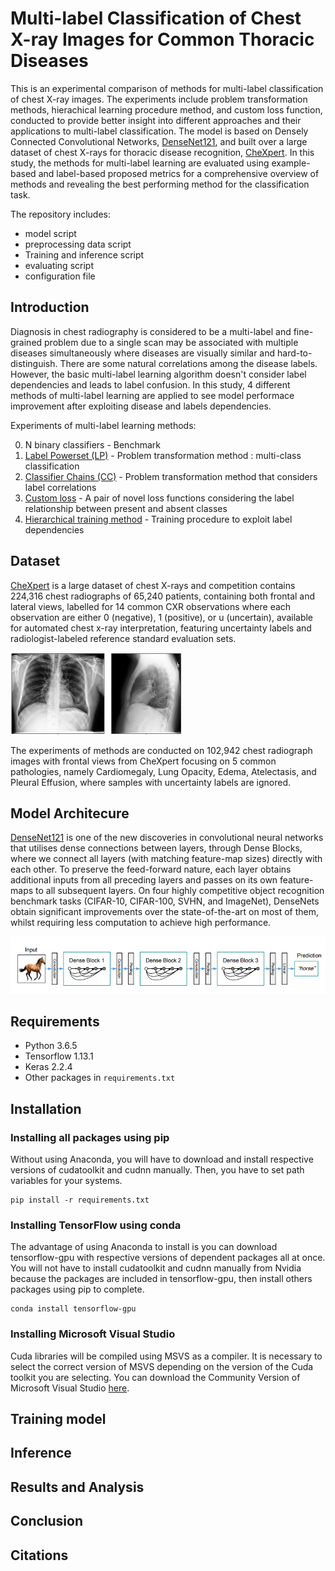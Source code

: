 # Multi-label Classification of Chest X-ray Images for Common Thoracic Diseases
This is an experimental comparison of methods for multi-label classification of chest X-ray images. The experiments include problem transformation methods, hierachical learning procedure method, and custom loss function, conducted to provide better insight into different approaches and their applications to multi-label classification. The model is based on Densely Connected Convolutional Networks, [DenseNet121](https://arxiv.org/abs/1608.06993), and built over a large dataset of chest X-rays for thoracic disease recognition, [CheXpert](https://stanfordmlgroup.github.io/competitions/chexpert/). In this study, the methods for multi-label learning are evaluated using example-based and label-based proposed metrics for a comprehensive overview of methods and revealing the best performing method for the classification task.

The repository includes:
- model script
- preprocessing data script
- Training and inference script
- evaluating script
- configuration file

## Introduction
Diagnosis in chest radiography is considered to be a multi-label and fine-grained problem due to a single scan may be associated with multiple diseases simultaneously where diseases are visually similar and hard-to-distinguish. There are some natural correlations among the disease labels. However, the basic multi-label learning algorithm doesn't consider label dependencies and leads to label confusion. In this study, 4 different methods of multi-label learning are applied to see model performace improvement after exploiting disease and labels dependencies.

Experiments of multi-label learning methods:

0. N binary classifiers - Benchmark 
1. [Label Powerset (LP)](https://www.researchgate.net/publication/263813673_A_Review_On_Multi-Label_Learning_Algorithms) - Problem transformation method : multi-class classification
2. [Classifier Chains (CC)](https://www.researchgate.net/publication/263813673_A_Review_On_Multi-Label_Learning_Algorithms) - Problem transformation method that considers label correlations
3. [Custom loss](https://link.springer.com/article/10.1007%2Fs11042-019-08260-2) - A pair of novel loss functions considering the label relationship between present and absent classes
4. [Hierarchical training method](https://arxiv.org/abs/1911.06475) - Training procedure to exploit label dependencies

## Dataset
[CheXpert](https://stanfordmlgroup.github.io/competitions/chexpert/) is a large dataset of chest X-rays and competition contains 224,316 chest radiographs of 65,240 patients, containing both frontal and lateral views, labelled for 14 common CXR observations where each observation are either 0 (negative), 1 (positive), or u (uncertain), available for automated chest x-ray interpretation, featuring uncertainty labels and radiologist-labeled reference standard evaluation sets.

![dataset_ex](/assets/frontal_and_lateral_cxr.png)

The experiments of methods are conducted on 102,942 chest radiograph images with frontal views from CheXpert focusing on 5 common pathologies, namely Cardiomegaly, Lung Opacity, Edema, Atelectasis, and Pleural Effusion, where samples with uncertainty labels are ignored.

## Model Architecure
[DenseNet121](https://arxiv.org/abs/1608.06993v5) is one of the new discoveries in convolutional neural networks that utilises dense connections between layers, through Dense Blocks, where we connect all layers (with matching feature-map sizes) directly with each other. To preserve the feed-forward nature, each layer obtains additional inputs from all preceding layers and passes on its own feature-maps to all subsequent layers. On four highly competitive object recognition benchmark tasks (CIFAR-10, CIFAR-100, SVHN, and ImageNet), DenseNets obtain significant improvements over the state-of-the-art on most of them, whilst requiring less computation to achieve high performance.

![model](/assets/densenet_ex.png)

## Requirements
- Python 3.6.5
- Tensorflow 1.13.1
- Keras 2.2.4
- Other packages in `requirements.txt`

## Installation

### Installing all packages using pip

Without using Anaconda, you will have to download and install respective versions of cudatoolkit and cudnn manually. Then, you have to set path variables for your systems.

```
pip install -r requirements.txt
```

### Installing TensorFlow using conda

The advantage of using Anaconda to install is you can download tensorflow-gpu with respective versions of dependent packages all at once. You will not have to install cudatoolkit and cudnn manually from Nvidia because the packages are included in tensorflow-gpu, then install others packages using pip to complete.

```
conda install tensorflow-gpu
```

### Installing Microsoft Visual Studio
Cuda libraries will be compiled using MSVS as a compiler. It is necessary to select the correct version of MSVS depending on the version of the Cuda toolkit you are selecting. You can download the Community Version of Microsoft Visual Studio [here](https://visualstudio.microsoft.com/downloads/).

## Training model

## Inference

## Results and Analysis

## Conclusion

## Citations














